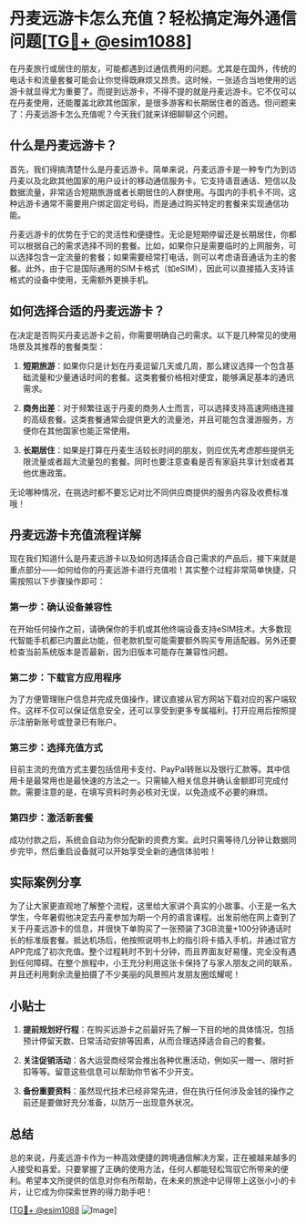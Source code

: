 # 丹麦远游卡怎么充值？轻松搞定海外通信问题[[TG💪+ @esim1088](https://t.me/s/esim1088)]

在丹麦旅行或居住的朋友，可能都遇到过通信费用的问题。尤其是在国外，传统的电话卡和流量套餐可能会让你觉得既麻烦又昂贵。这时候，一张适合当地使用的远游卡就显得尤为重要了。而提到远游卡，不得不提的就是丹麦远游卡。它不仅可以在丹麦使用，还能覆盖北欧其他国家，是很多游客和长期居住者的首选。但问题来了：丹麦远游卡怎么充值呢？今天我们就来详细聊聊这个问题。

## 什么是丹麦远游卡？

首先，我们得搞清楚什么是丹麦远游卡。简单来说，丹麦远游卡是一种专门为到访丹麦以及北欧其他国家的用户设计的移动通信服务卡。它支持语音通话、短信以及数据流量，非常适合短期旅游或者长期居住的人群使用。与国内的手机卡不同，这种远游卡通常不需要用户绑定固定号码，而是通过购买特定的套餐来实现通信功能。

丹麦远游卡的优势在于它的灵活性和便捷性。无论是短期停留还是长期居住，你都可以根据自己的需求选择不同的套餐。比如，如果你只是需要临时的上网服务，可以选择包含一定流量的套餐；如果需要经常打电话，则可以考虑语音通话为主的套餐。此外，由于它是国际通用的SIM卡格式（如eSIM），因此可以直接插入支持该格式的设备中使用，无需额外更换手机。

## 如何选择合适的丹麦远游卡？

在决定是否购买丹麦远游卡之前，你需要明确自己的需求。以下是几种常见的使用场景及其推荐的套餐类型：

1. **短期旅游**：如果你只是计划在丹麦逗留几天或几周，那么建议选择一个包含基础流量和少量通话时间的套餐。这类套餐价格相对便宜，能够满足基本的通讯需求。
   
2. **商务出差**：对于频繁往返于丹麦的商务人士而言，可以选择支持高速网络连接的高级套餐。这类套餐通常会提供更大的流量池，并且可能包含漫游服务，方便你在其他国家也能正常使用。

3. **长期居住**：如果是打算在丹麦生活较长时间的朋友，则应优先考虑那些提供无限流量或者超大流量包的套餐。同时也要注意查看是否有家庭共享计划或者其他优惠政策。

无论哪种情况，在挑选时都不要忘记对比不同供应商提供的服务内容及收费标准哦！

## 丹麦远游卡充值流程详解

现在我们知道什么是丹麦远游卡以及如何选择适合自己需求的产品后，接下来就是重点部分——如何给你的丹麦远游卡进行充值啦！其实整个过程非常简单快捷，只需按照以下步骤操作即可：

### 第一步：确认设备兼容性
在开始任何操作之前，请确保你的手机或其他终端设备支持eSIM技术。大多数现代智能手机都已内置此功能，但老款机型可能需要额外购买专用适配器。另外还要检查当前系统版本是否最新，因为旧版本可能存在兼容性问题。

### 第二步：下载官方应用程序
为了方便管理账户信息并完成充值操作，建议直接从官方网站下载对应的客户端软件。这样不仅可以保证信息安全，还可以享受到更多专属福利。打开应用后按照提示注册新账号或登录已有账户。

### 第三步：选择充值方式
目前主流的充值方式主要包括信用卡支付、PayPal转账以及银行汇款等。其中信用卡是最常用也是最快速的方法之一。只需输入相关信息并确认金额即可完成付款。需要注意的是，在填写资料时务必核对无误，以免造成不必要的麻烦。

### 第四步：激活新套餐
成功付款之后，系统会自动为你分配新的资费方案。此时只需等待几分钟让数据同步完毕，然后重启设备就可以开始享受全新的通信体验啦！

## 实际案例分享

为了让大家更直观地了解整个流程，这里给大家讲个真实的小故事。小王是一名大学生，今年暑假他决定去丹麦参加为期一个月的语言课程。出发前他在网上查到了关于丹麦远游卡的信息，并很快下单购买了一张预装了3GB流量+100分钟通话时长的标准版套餐。抵达机场后，他按照说明书上的指引将卡插入手机，并通过官方APP完成了初次充值。整个过程耗时不到十分钟，而且界面友好易懂，完全没有遇到任何障碍。在整个旅程中，小王充分利用这张卡保持了与家人朋友之间的联系，并且还利用剩余流量拍摄了不少美丽的风景照片发朋友圈炫耀呢！

## 小贴士

1. **提前规划好行程**：在购买远游卡之前最好先了解一下目的地的具体情况，包括预计停留天数、日常活动安排等因素，从而合理选择适合自己的套餐。
   
2. **关注促销活动**：各大运营商经常会推出各种优惠活动，例如买一赠一、限时折扣等等。留意这些信息可以帮助你节省不少开支。

3. **备份重要资料**：虽然现代技术已经非常先进，但在执行任何涉及金钱的操作之前还是要做好充分准备，以防万一出现意外状况。

## 总结

总的来说，丹麦远游卡作为一种高效便捷的跨境通信解决方案，正在被越来越多的人接受和喜爱。只要掌握了正确的使用方法，任何人都能轻松驾驭它所带来的便利。希望本文所提供的信息对你有所帮助，在未来的旅途中记得带上这张小小的卡片，让它成为你探索世界的得力助手吧！

[[TG💪+ @esim1088](https://t.me/s/esim1088) ![Image](https://i.postimg.cc/4NQfJmqS/Snipaste-2025-05-13-00-14-12.png)]